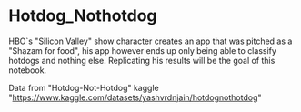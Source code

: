 # Hotdog_Nothotdog
HBO`s "Silicon Valley" show character creates an app that was pitched as a "Shazam for food", his app however ends up only being able to classify hotdogs and nothing else. Replicating his results will be the goal of this notebook.

Data from "Hotdog-Not-Hotdog" kaggle "https://www.kaggle.com/datasets/yashvrdnjain/hotdognothotdog"
